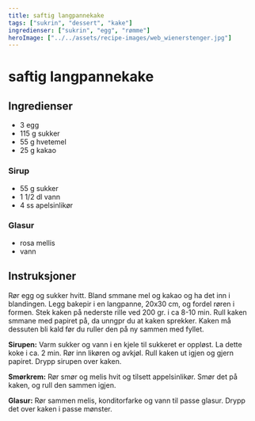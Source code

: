 ```yaml
---
title: saftig langpannekake
tags: ["sukrin", "dessert", "kake"]
ingredienser: ["sukrin", "egg", "rømme"]
heroImage: ["../../assets/recipe-images/web_wienerstenger.jpg"]
---
```


# saftig langpannekake

## Ingredienser

- 3 egg
- 115 g sukker
- 55 g hvetemel
- 25 g kakao

### Sirup

- 55 g sukker
- 1 1/2 dl vann
- 4 ss apelsinlikør

### Glasur

- rosa mellis
- vann

## Instruksjoner

Rør egg og sukker hvitt. Bland smmane mel og kakao og ha det inn i blandingen. Legg bakepir i en langpanne, 20x30 cm, og fordel røren i formen. Stek kaken på nederste rille ved 200 gr. i ca 8-10 min. Rull kaken smmane med papiret på, da unngpr du at kaken sprekker. Kaken må dessuten bli kald før du ruller den på ny sammen med fyllet.

**Sirupen:** Varm sukker og vann i en kjele til sukkeret er oppløst. La dette koke i ca. 2 min. Rør inn likøren og avkjøl. Rull kaken ut igjen og gjern papiret. Drypp sirupen over kaken.

**Smørkrem:** Rør smør og melis hvit og tilsett appelsinlikør. Smør det på kaken, og rull den sammen igjen.

**Glasur:** Rør sammen melis, konditorfarke og vann til passe glasur. Drypp det over kaken i passe mønster.
